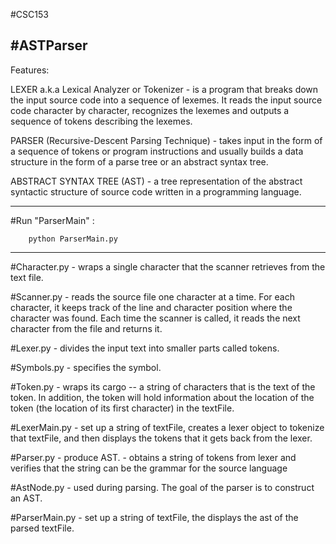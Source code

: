 #CSC153

#ASTParser
----------------------------------------------------------------------------------------------------

Features: 

LEXER a.k.a Lexical Analyzer or Tokenizer
    - is a program that breaks down the input source code into a sequence of lexemes.
      It reads the input source code character by character, recognizes the lexemes and outputs
      a sequence of tokens describing the lexemes.

PARSER (Recursive-Descent Parsing Technique)
    - takes input in the form of a sequence of tokens or program instructions and usually builds
      a data structure in the form of a parse tree or an abstract syntax tree.

ABSTRACT SYNTAX TREE (AST)
    - a tree representation of the abstract syntactic structure of source code written in a 
      programming language.
      
----------------------------------------------------------------------------------------------------    

#Run "ParserMain" :

        python ParserMain.py

----------------------------------------------------------------------------------------------------

#Character.py
    - wraps a single character that the scanner retrieves from the text file. 

#Scanner.py
    - reads the source file one character at a time. For each character, it keeps track of the 
      line and character position where the character was found. Each time the scanner is called,
      it reads the next character from the file and returns it.

#Lexer.py
    - divides the input text into smaller parts called tokens.

#Symbols.py
    - specifies the symbol.

#Token.py
    - wraps its cargo -- a string of characters that is the text of the token. 
      In addition, the token will hold information about the location
      of the token (the location of its first character) in the textFile.

#LexerMain.py
    - set up a string of textFile, creates a lexer object to tokenize that textFile,
      and then displays the tokens that it gets back from the lexer.

#Parser.py
    - produce AST.
    - obtains a string of tokens from lexer and verifies that the string can be the grammar for
      the source language

#AstNode.py
    - used during parsing. The goal of the parser is to construct an AST.

#ParserMain.py
    - set up a string of textFile, the displays the ast of the parsed textFile.
    
